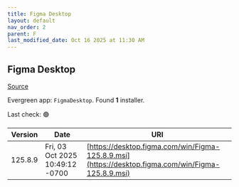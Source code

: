 ```yaml
---
title: Figma Desktop
layout: default
nav_order: 2
parent: F
last_modified_date: Oct 16 2025 at 11:30 AM
---
```


## Figma Desktop

[Source](https://www.figma.com/)

Evergreen app: `FigmaDesktop`. Found **1** installer.

Last check: 🟢

| Version | Date                            | URI                                                                                                |
| ------- | ------------------------------- | -------------------------------------------------------------------------------------------------- |
| 125.8.9 | Fri, 03 Oct 2025 10:49:12 -0700 | [https://desktop.figma.com/win/Figma-125.8.9.msi](https://desktop.figma.com/win/Figma-125.8.9.msi) |
